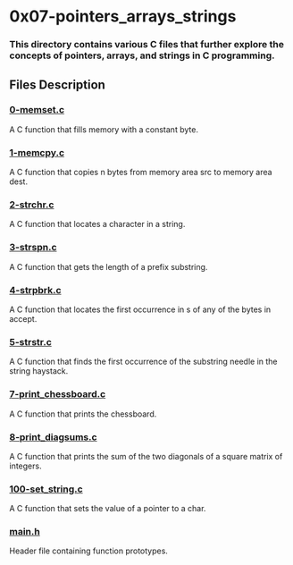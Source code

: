 # 0x07-pointers_arrays_strings
### This directory contains various C files that further explore the concepts of pointers, arrays, and strings in C programming.

## Files Description
### [0-memset.c](https://github.com/Assiminee/alx-low_level_programming/blob/main/0x07-pointers_arrays_strings/0-memset.c)
A C function that fills memory with a constant byte.

### [1-memcpy.c](https://github.com/Assiminee/alx-low_level_programming/blob/main/0x07-pointers_arrays_strings/1-memcpy.c)
A C function that copies n bytes from memory area src to memory area dest.

### [2-strchr.c](https://github.com/Assiminee/alx-low_level_programming/blob/main/0x07-pointers_arrays_strings/2-strchr.c)
A C function that locates a character in a string.

### [3-strspn.c](https://github.com/Assiminee/alx-low_level_programming/blob/main/0x07-pointers_arrays_strings/3-strspn.c)
A C function that gets the length of a prefix substring.

### [4-strpbrk.c](https://github.com/Assiminee/alx-low_level_programming/blob/main/0x07-pointers_arrays_strings/4-strpbrk.c)
A C function that locates the first occurrence in s of any of the bytes in accept.

### [5-strstr.c](https://github.com/Assiminee/alx-low_level_programming/blob/main/0x07-pointers_arrays_strings/5-strstr.c)
A C function that finds the first occurrence of the substring needle in the string haystack.

### [7-print_chessboard.c](https://github.com/Assiminee/alx-low_level_programming/blob/main/0x07-pointers_arrays_strings/7-print_chessboard.c)
A C function that prints the chessboard.

### [8-print_diagsums.c](https://github.com/Assiminee/alx-low_level_programming/blob/main/0x07-pointers_arrays_strings/8-print_diagsums.c)
A C function that prints the sum of the two diagonals of a square matrix of integers.

### [100-set_string.c](https://github.com/Assiminee/alx-low_level_programming/blob/main/0x07-pointers_arrays_strings/100-set_string.c)
A C function that sets the value of a pointer to a char.

### [main.h](https://github.com/Assiminee/alx-low_level_programming/blob/main/0x07-pointers_arrays_strings/main.h)
Header file containing function prototypes.
